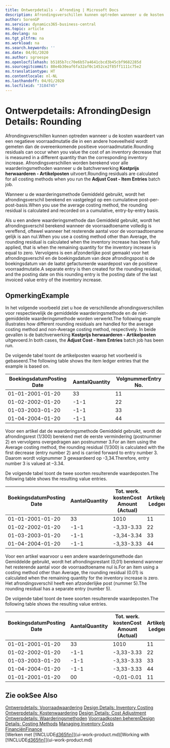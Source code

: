 ```yaml
---
title: Ontwerpdetails - Afronding | Microsoft Docs
description: Afrondingsverschillen kunnen optreden wanneer u de kosten waardeert van een negatieve voorraadmutatie die in een andere hoeveelheid wordt gemeten dan de overeenkomende positieve voorraadmutatie. Afrondingsverschillen worden berekend voor alle waarderingsmethoden wanneer u de batchverwerking **Kostprijs herwaarderen - Artikelposten** uitvoert.
author: SorenGP
ms.service: dynamics365-business-central
ms.topic: article
ms.devlang: na
ms.tgt_pltfrm: na
ms.workload: na
ms.search.keywords: ''
ms.date: 04/01/2020
ms.author: sgroespe
ms.openlocfilehash: b5185b7cc70e6b57a4641cbcd3b45cbf9682285d
ms.sourcegitcommit: 88e4b30eaf6fa32af0c1452ce2f85ff1111c75e2
ms.translationtype: HT
ms.contentlocale: nl-NL
ms.lasthandoff: 04/01/2020
ms.locfileid: "3184745"
---
```

# <a name="design-details-rounding"></a><span data-ttu-id="f3004-104">Ontwerpdetails: Afronding</span><span class="sxs-lookup"><span data-stu-id="f3004-104">Design Details: Rounding</span></span>
<span data-ttu-id="f3004-105">Afrondingsverschillen kunnen optreden wanneer u de kosten waardeert van een negatieve voorraadmutatie die in een andere hoeveelheid wordt gemeten dan de overeenkomende positieve voorraadmutatie.</span><span class="sxs-lookup"><span data-stu-id="f3004-105">Rounding residuals can occur when you value the cost of an inventory decrease that is measured in a different quantity than the corresponding inventory increase.</span></span> <span data-ttu-id="f3004-106">Afrondingsverschillen worden berekend voor alle waarderingsmethoden wanneer u de batchverwerking **Kostprijs herwaarderen - Artikelposten** uitvoert.</span><span class="sxs-lookup"><span data-stu-id="f3004-106">Rounding residuals are calculated for all costing methods when you run the **Adjust Cost - Item Entries** batch job.</span></span>  

 <span data-ttu-id="f3004-107">Wanneer u de waarderingsmethode Gemiddeld gebruikt, wordt het afrondingsverschil berekend en vastgelegd op een cumulatieve post-per-post-basis.</span><span class="sxs-lookup"><span data-stu-id="f3004-107">When you use the average costing method, the rounding residual is calculated and recorded on a cumulative, entry-by-entry basis.</span></span>  

 <span data-ttu-id="f3004-108">Als u een andere waarderingsmethode dan Gemiddeld gebruikt, wordt het afrondingsverschil berekend wanneer de voorraadtoename volledig is vereffend, oftewel wanneer het resterende aantal voor de voorraadtoename gelijk is aan nul.</span><span class="sxs-lookup"><span data-stu-id="f3004-108">When you use a costing method other than Average, the rounding residual is calculated when the inventory increase has been fully applied, that is when the remaining quantity for the inventory increase is equal to zero.</span></span> <span data-ttu-id="f3004-109">Vervolgens is een afzonderlijke post gemaakt voor het afrondingsverschil en de boekingsdatum van deze afrondingspost is de boekingsdatum van de laatst gefactureerde waardepost van de positieve voorraadmutatie.</span><span class="sxs-lookup"><span data-stu-id="f3004-109">A separate entry is then created for the rounding residual, and the posting date on this rounding entry is the posting date of the last invoiced value entry of the inventory increase.</span></span>  

## <a name="example"></a><span data-ttu-id="f3004-110">Opmerking</span><span class="sxs-lookup"><span data-stu-id="f3004-110">Example</span></span>  
 <span data-ttu-id="f3004-111">In het volgende voorbeeld ziet u hoe de verschillende afrondingsverschillen voor respectievelijk de gemiddelde waarderingsmethode en de niet-gemiddelde waarderingsmethode worden verwerkt.</span><span class="sxs-lookup"><span data-stu-id="f3004-111">The following example illustrates how different rounding residuals are handled for the average costing method and non-Average costing method, respectively.</span></span> <span data-ttu-id="f3004-112">In beide gevallen is de batchverwerking **Kostprijs herwaarderen - Artikelposten** uitgevoerd.</span><span class="sxs-lookup"><span data-stu-id="f3004-112">In both cases, the **Adjust Cost - Item Entries** batch job has been run.</span></span>  

 <span data-ttu-id="f3004-113">De volgende tabel toont de artikelposten waarop het voorbeeld is gebaseerd.</span><span class="sxs-lookup"><span data-stu-id="f3004-113">The following table shows the item ledger entries that the example is based on.</span></span>  

|<span data-ttu-id="f3004-114">Boekingsdatum</span><span class="sxs-lookup"><span data-stu-id="f3004-114">Posting Date</span></span>|<span data-ttu-id="f3004-115">Aantal</span><span class="sxs-lookup"><span data-stu-id="f3004-115">Quantity</span></span>|<span data-ttu-id="f3004-116">Volgnummer</span><span class="sxs-lookup"><span data-stu-id="f3004-116">Entry No.</span></span>|  
|------------------|--------------|---------------|  
|<span data-ttu-id="f3004-117">01-01-20</span><span class="sxs-lookup"><span data-stu-id="f3004-117">01-01-20</span></span>|<span data-ttu-id="f3004-118">3</span><span class="sxs-lookup"><span data-stu-id="f3004-118">3</span></span>|<span data-ttu-id="f3004-119">1</span><span class="sxs-lookup"><span data-stu-id="f3004-119">1</span></span>|  
|<span data-ttu-id="f3004-120">01-02-20</span><span class="sxs-lookup"><span data-stu-id="f3004-120">02-01-20</span></span>|<span data-ttu-id="f3004-121">-1</span><span class="sxs-lookup"><span data-stu-id="f3004-121">-1</span></span>|<span data-ttu-id="f3004-122">2</span><span class="sxs-lookup"><span data-stu-id="f3004-122">2</span></span>|  
|<span data-ttu-id="f3004-123">01-03-20</span><span class="sxs-lookup"><span data-stu-id="f3004-123">03-01-20</span></span>|<span data-ttu-id="f3004-124">-1</span><span class="sxs-lookup"><span data-stu-id="f3004-124">-1</span></span>|<span data-ttu-id="f3004-125">3</span><span class="sxs-lookup"><span data-stu-id="f3004-125">3</span></span>|  
|<span data-ttu-id="f3004-126">01-04-20</span><span class="sxs-lookup"><span data-stu-id="f3004-126">04-01-20</span></span>|<span data-ttu-id="f3004-127">-1</span><span class="sxs-lookup"><span data-stu-id="f3004-127">-1</span></span>|<span data-ttu-id="f3004-128">4</span><span class="sxs-lookup"><span data-stu-id="f3004-128">4</span></span>|  

 <span data-ttu-id="f3004-129">Voor een artikel dat de waarderingsmethode Gemiddeld gebruikt, wordt de afrondingsrest (1/300) berekend met de eerste vermindering (postnummer 2) en vervolgens overgedragen aan postnummer 3.</span><span class="sxs-lookup"><span data-stu-id="f3004-129">For an item using the Average costing method, the rounding residual (1/300) is calculated with the first decrease (entry number 2) and is carried forward to entry number 3.</span></span> <span data-ttu-id="f3004-130">Daarom wordt volgnummer 3 gewaardeerd op -3,34.</span><span class="sxs-lookup"><span data-stu-id="f3004-130">Therefore, entry number 3 is valued at –3.34.</span></span>  

 <span data-ttu-id="f3004-131">De volgende tabel toont de twee soorten resulterende waardeposten.</span><span class="sxs-lookup"><span data-stu-id="f3004-131">The following table shows the resulting value entries.</span></span>  

|<span data-ttu-id="f3004-132">Boekingsdatum</span><span class="sxs-lookup"><span data-stu-id="f3004-132">Posting Date</span></span>|<span data-ttu-id="f3004-133">Aantal</span><span class="sxs-lookup"><span data-stu-id="f3004-133">Quantity</span></span>|<span data-ttu-id="f3004-134">Tot. werk. kosten</span><span class="sxs-lookup"><span data-stu-id="f3004-134">Cost Amount (Actual)</span></span>|<span data-ttu-id="f3004-135">Artikelpostnr.</span><span class="sxs-lookup"><span data-stu-id="f3004-135">Item Ledger Entry No.</span></span>|<span data-ttu-id="f3004-136">Volgnummer</span><span class="sxs-lookup"><span data-stu-id="f3004-136">Entry No.</span></span>|  
|------------------|--------------|----------------------------|---------------------------|---------------|  
|<span data-ttu-id="f3004-137">01-01-20</span><span class="sxs-lookup"><span data-stu-id="f3004-137">01-01-20</span></span>|<span data-ttu-id="f3004-138">3</span><span class="sxs-lookup"><span data-stu-id="f3004-138">3</span></span>|<span data-ttu-id="f3004-139">10</span><span class="sxs-lookup"><span data-stu-id="f3004-139">10</span></span>|<span data-ttu-id="f3004-140">1</span><span class="sxs-lookup"><span data-stu-id="f3004-140">1</span></span>|<span data-ttu-id="f3004-141">1</span><span class="sxs-lookup"><span data-stu-id="f3004-141">1</span></span>|  
|<span data-ttu-id="f3004-142">01-02-20</span><span class="sxs-lookup"><span data-stu-id="f3004-142">02-01-20</span></span>|<span data-ttu-id="f3004-143">-1</span><span class="sxs-lookup"><span data-stu-id="f3004-143">-1</span></span>|<span data-ttu-id="f3004-144">-3,33</span><span class="sxs-lookup"><span data-stu-id="f3004-144">-3.33</span></span>|<span data-ttu-id="f3004-145">2</span><span class="sxs-lookup"><span data-stu-id="f3004-145">2</span></span>|<span data-ttu-id="f3004-146">2</span><span class="sxs-lookup"><span data-stu-id="f3004-146">2</span></span>|  
|<span data-ttu-id="f3004-147">01-03-20</span><span class="sxs-lookup"><span data-stu-id="f3004-147">03-01-20</span></span>|<span data-ttu-id="f3004-148">-1</span><span class="sxs-lookup"><span data-stu-id="f3004-148">-1</span></span>|<span data-ttu-id="f3004-149">-3,34</span><span class="sxs-lookup"><span data-stu-id="f3004-149">-3.34</span></span>|<span data-ttu-id="f3004-150">3</span><span class="sxs-lookup"><span data-stu-id="f3004-150">3</span></span>|<span data-ttu-id="f3004-151">3</span><span class="sxs-lookup"><span data-stu-id="f3004-151">3</span></span>|  
|<span data-ttu-id="f3004-152">01-04-20</span><span class="sxs-lookup"><span data-stu-id="f3004-152">04-01-20</span></span>|<span data-ttu-id="f3004-153">-1</span><span class="sxs-lookup"><span data-stu-id="f3004-153">-1</span></span>|<span data-ttu-id="f3004-154">-3,33</span><span class="sxs-lookup"><span data-stu-id="f3004-154">-3.33</span></span>|<span data-ttu-id="f3004-155">4</span><span class="sxs-lookup"><span data-stu-id="f3004-155">4</span></span>|<span data-ttu-id="f3004-156">4</span><span class="sxs-lookup"><span data-stu-id="f3004-156">4</span></span>|  

 <span data-ttu-id="f3004-157">Voor een artikel waarvoor u een andere waarderingsmethode dan Gemiddelde gebruikt, wordt het afrondingsrestant (0,01) berekend wanneer het resterende aantal voor de voorraadtoename nul is.</span><span class="sxs-lookup"><span data-stu-id="f3004-157">For an item using a costing method other than Average, the rounding residual (0.01) is calculated when the remaining quantity for the inventory increase is zero.</span></span> <span data-ttu-id="f3004-158">Het afrondingsverschil heeft een afzonderlijke post (nummer 5).</span><span class="sxs-lookup"><span data-stu-id="f3004-158">The rounding residual has a separate entry (number 5).</span></span>  

 <span data-ttu-id="f3004-159">De volgende tabel toont de twee soorten resulterende waardeposten.</span><span class="sxs-lookup"><span data-stu-id="f3004-159">The following table shows the resulting value entries.</span></span>  

|<span data-ttu-id="f3004-160">Boekingsdatum</span><span class="sxs-lookup"><span data-stu-id="f3004-160">Posting Date</span></span>|<span data-ttu-id="f3004-161">Aantal</span><span class="sxs-lookup"><span data-stu-id="f3004-161">Quantity</span></span>|<span data-ttu-id="f3004-162">Tot. werk. kosten</span><span class="sxs-lookup"><span data-stu-id="f3004-162">Cost Amount (Actual)</span></span>|<span data-ttu-id="f3004-163">Artikelpostnr.</span><span class="sxs-lookup"><span data-stu-id="f3004-163">Item Ledger Entry No.</span></span>|<span data-ttu-id="f3004-164">Volgnummer</span><span class="sxs-lookup"><span data-stu-id="f3004-164">Entry No.</span></span>|  
|------------------|--------------|----------------------------|---------------------------|---------------|  
|<span data-ttu-id="f3004-165">01-01-20</span><span class="sxs-lookup"><span data-stu-id="f3004-165">01-01-20</span></span>|<span data-ttu-id="f3004-166">3</span><span class="sxs-lookup"><span data-stu-id="f3004-166">3</span></span>|<span data-ttu-id="f3004-167">10</span><span class="sxs-lookup"><span data-stu-id="f3004-167">10</span></span>|<span data-ttu-id="f3004-168">1</span><span class="sxs-lookup"><span data-stu-id="f3004-168">1</span></span>|<span data-ttu-id="f3004-169">1</span><span class="sxs-lookup"><span data-stu-id="f3004-169">1</span></span>|  
|<span data-ttu-id="f3004-170">01-02-20</span><span class="sxs-lookup"><span data-stu-id="f3004-170">02-01-20</span></span>|<span data-ttu-id="f3004-171">-1</span><span class="sxs-lookup"><span data-stu-id="f3004-171">-1</span></span>|<span data-ttu-id="f3004-172">-3,33</span><span class="sxs-lookup"><span data-stu-id="f3004-172">-3.33</span></span>|<span data-ttu-id="f3004-173">2</span><span class="sxs-lookup"><span data-stu-id="f3004-173">2</span></span>|<span data-ttu-id="f3004-174">2</span><span class="sxs-lookup"><span data-stu-id="f3004-174">2</span></span>|  
|<span data-ttu-id="f3004-175">01-03-20</span><span class="sxs-lookup"><span data-stu-id="f3004-175">03-01-20</span></span>|<span data-ttu-id="f3004-176">-1</span><span class="sxs-lookup"><span data-stu-id="f3004-176">-1</span></span>|<span data-ttu-id="f3004-177">-3,33</span><span class="sxs-lookup"><span data-stu-id="f3004-177">-3.33</span></span>|<span data-ttu-id="f3004-178">3</span><span class="sxs-lookup"><span data-stu-id="f3004-178">3</span></span>|<span data-ttu-id="f3004-179">3</span><span class="sxs-lookup"><span data-stu-id="f3004-179">3</span></span>|  
|<span data-ttu-id="f3004-180">01-04-20</span><span class="sxs-lookup"><span data-stu-id="f3004-180">04-01-20</span></span>|<span data-ttu-id="f3004-181">-1</span><span class="sxs-lookup"><span data-stu-id="f3004-181">-1</span></span>|<span data-ttu-id="f3004-182">-3,33</span><span class="sxs-lookup"><span data-stu-id="f3004-182">-3.33</span></span>|<span data-ttu-id="f3004-183">4</span><span class="sxs-lookup"><span data-stu-id="f3004-183">4</span></span>|<span data-ttu-id="f3004-184">4</span><span class="sxs-lookup"><span data-stu-id="f3004-184">4</span></span>|  
|<span data-ttu-id="f3004-185">01-01-20</span><span class="sxs-lookup"><span data-stu-id="f3004-185">01-01-20</span></span>|<span data-ttu-id="f3004-186">0</span><span class="sxs-lookup"><span data-stu-id="f3004-186">0</span></span>|<span data-ttu-id="f3004-187">-0,01</span><span class="sxs-lookup"><span data-stu-id="f3004-187">-0.01</span></span>|<span data-ttu-id="f3004-188">1</span><span class="sxs-lookup"><span data-stu-id="f3004-188">1</span></span>|<span data-ttu-id="f3004-189">5</span><span class="sxs-lookup"><span data-stu-id="f3004-189">5</span></span>|  

## <a name="see-also"></a><span data-ttu-id="f3004-190">Zie ook</span><span class="sxs-lookup"><span data-stu-id="f3004-190">See Also</span></span>  
 <span data-ttu-id="f3004-191">[Ontwerpdetails: Voorraadwaardering](design-details-inventory-costing.md) </span><span class="sxs-lookup"><span data-stu-id="f3004-191">[Design Details: Inventory Costing](design-details-inventory-costing.md) </span></span>  
 <span data-ttu-id="f3004-192">[Ontwerpdetails: Kostenwaardering](design-details-cost-adjustment.md) </span><span class="sxs-lookup"><span data-stu-id="f3004-192">[Design Details: Cost Adjustment](design-details-cost-adjustment.md) </span></span>  
 <span data-ttu-id="f3004-193">[Ontwerpdetails: Waarderingsmethoden](design-details-costing-methods.md) [Voorraadkosten beheren](finance-manage-inventory-costs.md)</span><span class="sxs-lookup"><span data-stu-id="f3004-193">[Design Details: Costing Methods](design-details-costing-methods.md) [Managing Inventory Costs](finance-manage-inventory-costs.md)</span></span>  
 [<span data-ttu-id="f3004-194">Financiën</span><span class="sxs-lookup"><span data-stu-id="f3004-194">Finance</span></span>](finance.md)  
 <span data-ttu-id="f3004-195">[Werken met [!INCLUDE[d365fin](includes/d365fin_md.md)]](ui-work-product.md)</span><span class="sxs-lookup"><span data-stu-id="f3004-195">[Working with [!INCLUDE[d365fin](includes/d365fin_md.md)]](ui-work-product.md)</span></span>
